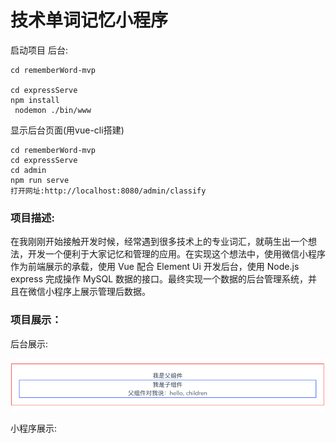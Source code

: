 # 技术单词记忆小程序

启动项目
后台:

    cd rememberWord-mvp

    cd expressServe
    npm install
     nodemon ./bin/www

显示后台页面(用vue-cli搭建)

    cd rememberWord-mvp
    cd expressServe
    cd admin
    npm run serve
    打开网址:http://localhost:8080/admin/classify

### 项目描述:

在我刚刚开始接触开发时候，经常遇到很多技术上的专业词汇，就萌生出一个想法，开发一个便利于大家记忆和管理的应用。在实现这个想法中，使用微信小程序作为前端展示的承载，使用 Vue 配合 Element Ui 开发后台，使用 Node.js express 完成操作 MySQL 数据的接口。最终实现一个数据的后台管理系统，并且在微信小程序上展示管理后数据。

### 项目展示：

后台展示:

![图片](https://raw.githubusercontent.com/rainyGLC/gitPress/master/images/5.png)


小程序展示:


